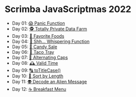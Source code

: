 # Scrimba JavaScriptmas 2022

- Day 01: [😱 Panic Function](https://scrimba.com/scrim/co1464cf38ecd6a0923dad83f)
- Day 02: [🕵️ Totally Private Data Farm](https://scrimba.com/scrim/co1d7435b8b688f96b612accb)
- Day 03: [🥐 Favorite Foods](https://scrimba.com/scrim/co888489f8d1971e13b22e579)
- Day 04: [🤫 Shh... Whispering Function](https://scrimba.com/scrim/cof23498396419eb54ef7b67f)
- Day 05: [🍭 Candy Sale](https://scrimba.com/scrim/cobd94c4b8695ecdd74088d0c)
- Day 06: [🌮 Taco Tray](https://scrimba.com/scrim/coe3a4086a48762ebe1b0b068)
- Day 07: [🔡 Alternating Caps](https://scrimba.com/scrim/co4e3422ab5ecfe426d40b6a1)
- Day 08: [🕰️ Valid Time](https://scrimba.com/scrim/co52e4e4191d64826350afe21)
- Day 09: [🔠 toTitleCase()](https://scrimba.com/scrim/co6c74958b45340403a5b48fb)
- Day 10: [📏 Sort by Length](https://scrimba.com/scrim/co5e3469ca2114674b6a49603)
- Day 11: [👽 Decode an Alien Message](https://scrimba.com/scrim/coafe4fc2beb32fdf3b9bcb8e)
- Day 12: [☕️ Breakfast Menu](https://scrimba.com/scrim/coa46466f88b5dc842e60f9f1)